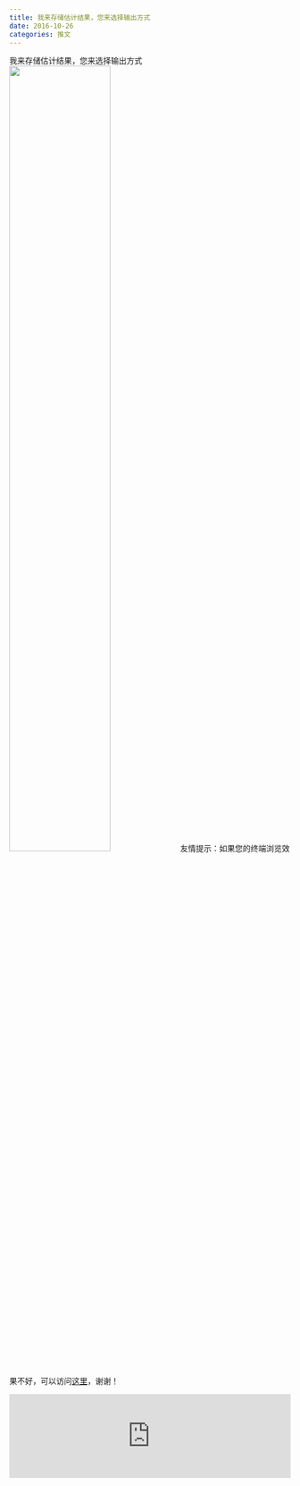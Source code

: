```yaml
---
title: 我来存储估计结果，您来选择输出方式
date: 2016-10-26
categories: 推文
---
```

我来存储估计结果，您来选择输出方式
<img src="http://mmbiz.qpic.cn/mmbiz_png/ACviaWTBFxhaxVr8icYx1nhPkgohcFys1ia900iclErw1SWf2Rnx3oEC8UQ6o72XIy0ZadD8U1Q7l1nibl029YbKSmw/0?wx_fmt.png" style="width: 60%; height: auto;"/><!--more-->
友情提示：如果您的终端浏览效果不好，可以访问[这里](https://stata-club.github.io/stata_article/2016-10-26.html)，谢谢！
<iframe src="https://stata-club.github.io/stata_article/2016-10-26.html" id="iframepage" frameborder="0" scrolling="no" marginheight="0" marginwidth="0" width="100%" onLoad="iFrameHeight()"></iframe>
<script type="text/javascript" language="javascript">
function iFrameHeight() {
var ifm= document.getElementById("iframepage");
var subWeb = document.frames ? document.frames["iframepage"].document : ifm.contentDocument;   
if(ifm != null && subWeb != null) {
 ifm.height = subWeb.body.scrollHeight;
} 
} 
</script> 